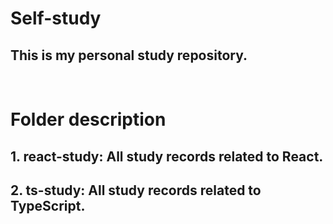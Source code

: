 # Self-study

## This is my personal study repository.

<br>

# Folder description

## 1. react-study: All study records related to React.

## 2. ts-study: All study records related to TypeScript.
